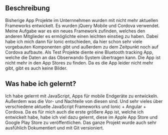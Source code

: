 ## Beschreibung
Bisherige App Projekte im Unternnehmen wurden mit nicht mehr aktuellen Frameworks entwickelt. Es wurden jQuery Mobile und Cordova verwendet. Meine Aufgabe war es ein neues Framework zufinden, welches den anderen Mitglieder es ermöglichte einen leichten einstieg zu haben. Dabei habe ich mich dann für Ionic entschieden, da hier schon sehr viele vorgebauten Komponenten gibt und außerdem zu dem Zeitpunkt noch auf Cordova aufbaute. Als Test Projekte diente eine Bluetooth tracking App, welche die Daten an das Obserwando System übertragen kann. Die App ist nicht mehr in den App Stores zu finden. Da es die App leider nicht mehr gibt, gibt es auch keine Bilder.

## Was habe ich gelernt?
Ich habe gelernt mit JavaScript, Apps für mobile Endgeräte zu entwickeln. Außerdem was die Vor- und Nachteile von diesen sind. Und sehr vieles über verschiedene aktuelle JavaScript Frameworks und Ionic + Angular + Cordova. Da es für mich auch die erste größere App ist, welche ich entwickelt habe, habe ich viel dazu gelernt, diese im Apple App Store und Google Play Store zu veröffentlichen. Das ganze Projekt wurde auch sehr ausfühlich Dokumentiert und mit Git versioniert. 